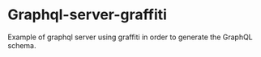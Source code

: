 # Graphql-server-graffiti

Example of graphql server using graffiti in order to generate the GraphQL schema.
